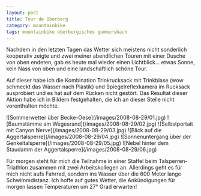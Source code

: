 ```yaml
---
layout: post
title: Tour de Oberberg
category: mountainbike
tags: mountainbike oberbergisches gummersbach
---
```


Nachdem in den letzten Tagen das Wetter sich meistens nicht sonderlich kooperativ zeigte und zwei meiner abendlichen Touren mit einer Dusche von oben endeten, gab es heute mal wieder einen Lichtblick… etwas Sonne, kein Nass von oben und eine landschaftlich schöne Tour.

Auf dieser habe ich die Kombination Trinkrucksack mit Trinkblase (wow schmeckt das Wasser nach Plastik) und Spiegelreflexkamera im Rucksack ausprobiert und es hat auf dem Rücken nicht gestört. Das Resultat dieser Aktion habe ich in Bildern festgehalten, die ich an dieser Stelle nicht vorenthalten möchte.

<div class="gallery" markdown="1">
![Sommerwetter über Becke-Oese](/images/2008-08-29/01.jpg)
![Baumstämme am Wegesrand](/images/2008-08-29/02.jpg)
![Selbstportait mit Canyon Nerve](/images/2008-08-29/03.jpg)
![Blick auf die Aggertalsperre](/images/2008-08-29/04.jpg)
![Sonnenuntergang über der Genkeltalsperre](/images/2008-08-29/05.jpg)
![Nebel hinter dem Staudamm der Aggertalsperre](/images/2008-08-29/06.jpg)
</div>

Für morgen steht für mich die Teilnahme in einer Staffel beim Talsperren-Triathlon zusammen mit zwei Arbeitskollegen an. Allerdings geht es für mich nicht aufs Fahrrad, sondern ins Wasser über die 600 Meter lange Schwimmdistanz. Ich hoffe auf gutes Wetter, die Ankündigungen für morgen lassen Temperaturen um 27° Grad erwarten!
